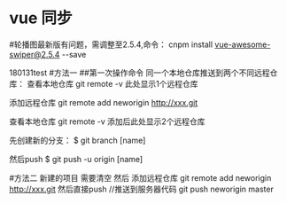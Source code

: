 # vue 同步

#轮播图最新版有问题，需调整至2.5.4,命令：
cnpm install vue-awesome-swiper@2.5.4 --save

180131test
#方法一
##第一次操作命令
同一个本地仓库推送到两个不同远程仓库：
查看本地仓库 git remote -v
此处显示1个远程仓库

添加远程仓库 git remote add neworigin http://xxx.git

查看本地仓库 git remote -v
添加后此处显示2个远程仓库

先创建新的分支：
$ git branch [name]

然后push
$ git push -u origin [name]


#方法二
新建的项目 需要清空
然后 添加远程仓库 git remote add neworigin http://xxx.git
然后直接push
//推送到服务器代码
git push neworigin master